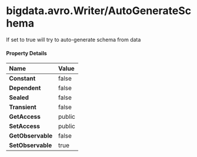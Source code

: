 [//]: #  (Copyright 2017, The MathWorks, Inc.)
# bigdata.avro.Writer/AutoGenerateSchema
  If set to true will try to auto-generate schema from data  
  
#### Property Details  

Name | Value                
:------------------- | :----------------------------------------------------------------  
**Constant** |	false  
**Dependent** |	false  
**Sealed** |	false  
**Transient** |	false  
**GetAccess** |	public  
**SetAccess** |	public  
**GetObservable**	| false  
**SetObservable** |	true  
